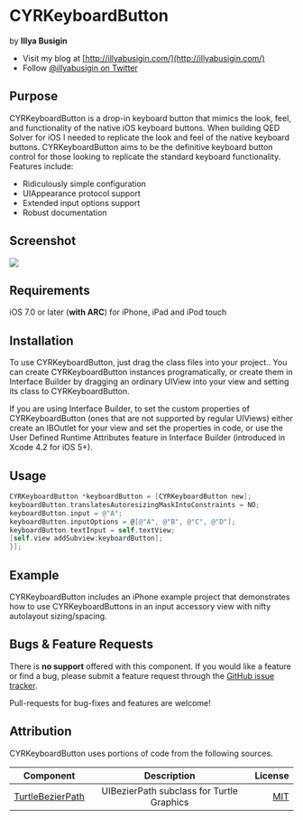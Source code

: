 # CYRKeyboardButton

by **Illya Busigin**

- Visit my blog at [http://illyabusigin.com/](http://illyabusigin.com/)
- Follow [@illyabusigin on Twitter](http://twitter.com/illyabusigin)

Purpose
--------------

CYRKeyboardButton is a drop-in keyboard button that mimics the look, feel, and functionality of the native iOS keyboard buttons. When building QED Solver for iOS I needed to replicate the look and feel of the native keyboard buttons. CYRKeyboardButton aims to be the definitive keyboard button control for those looking to replicate the standard keyboard functionality. Features include:
- Ridiculously simple configuration
- UIAppearance protocol support
- Extended input options support
- Robust documentation


Screenshot
--------------
<img src="https://raw.github.com/illyabusigin/CYRKeyboardButton/master/Screenshots/CYRKeyboardButton.gif">


Requirements
-----------------------------

iOS 7.0 or later (**with ARC**) for iPhone, iPad and iPod touch


Installation
---------------

To use CYRKeyboardButton, just drag the class files into your project.. You can create CYRKeyboardButton instances programatically, or create them in Interface Builder by dragging an ordinary UIView into your view and setting its class to CYRKeyboardButton.

If you are using Interface Builder, to set the custom properties of CYRKeyboardButton (ones that are not supported by regular UIViews) either create an IBOutlet for your view and set the properties in code, or use the User Defined Runtime Attributes feature in Interface Builder (introduced in Xcode 4.2 for iOS 5+).

Usage
---------------

``` objective-c
CYRKeyboardButton *keyboardButton = [CYRKeyboardButton new];
keyboardButton.translatesAutoresizingMaskIntoConstraints = NO;
keyboardButton.input = @"A";
keyboardButton.inputOptions = @[@"A", @"B", @"C", @"D"];
keyboardButton.textInput = self.textView;
[self.view addSubview:keyboardButton];
}];
```

Example
---------------

CYRKeyboardButton includes an iPhone example project that demonstrates how to use CYRKeyboardButtons in an input accessory view with nifty autolayout sizing/spacing.

Bugs & Feature Requests
---------------

There is **no support** offered with this component. If you would like a feature or find a bug, please submit a feature request through the [GitHub issue tracker](http://github.com/illyabusigin/CYRKeyboardButton/issues).

Pull-requests for bug-fixes and features are welcome!

Attribution
--------------

CYRKeyboardButton uses portions of code from the following sources.

| Component     | Description   | License  |
| ------------- |:-------------:| -----:|
| [TurtleBezierPath](https://github.com/mindbrix/TurtleBezierPath)      | UIBezierPath subclass for Turtle Graphics | [MIT](https://github.com/mindbrix/TurtleBezierPath/blob/master/LICENSE) |
